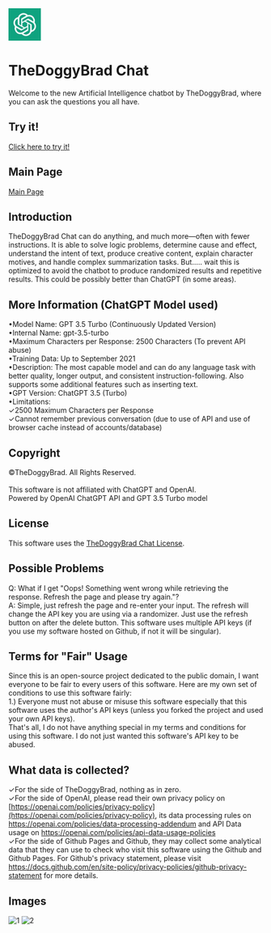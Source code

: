 <img src="chatsystem/images/chatbot.jpg" alt="LOGO" width="64"  height="64">

# TheDoggyBrad Chat
Welcome to the new Artificial Intelligence chatbot by TheDoggyBrad, where you can ask the questions you all have.

## Try it!
[Click here to try it!](https://thedoggybrad.github.io/chat/chatsystem)

## Main Page
[Main Page](https://thedoggybrad.github.io/chat)

## Introduction
TheDoggyBrad Chat can do anything, and much more—often with fewer instructions. It is able to solve logic problems, determine cause and effect, understand the intent of text, produce creative content, explain character motives, and handle complex summarization tasks. But..... wait this is optimized to avoid the chatbot to produce randomized results and repetitive results. This could be possibly better than ChatGPT (in some areas).

## More Information (ChatGPT Model used)
•Model Name: GPT 3.5 Turbo (Continuously Updated Version)
<br>
•Internal Name: gpt-3.5-turbo
<br>
•Maximum Characters per Response: 2500 Characters (To prevent API abuse)
<br>
•Training Data: Up to September 2021
<br>
•Description: The most capable model and can do any language task with better quality, longer output, and consistent instruction-following. Also supports some additional features such as inserting text.
<br>
•GPT Version: ChatGPT 3.5 (Turbo)
<br>
•Limitations: <br>
✓2500 Maximum Characters per Response<br>
✓Cannot remember previous conversation (due to use of API and use of browser cache instead of accounts/database)

## Copyright
©TheDoggyBrad. All Rights Reserved.
<br><br>
This software is not affiliated with ChatGPT and OpenAI.<br>
Powered by OpenAI ChatGPT API and GPT 3.5 Turbo model

## License 
This software uses the [TheDoggyBrad Chat License](https://github.com/thedoggybrad/chat/blob/main/LICENSE.MD).

## Possible Problems
Q: What if I get "Oops! Something went wrong while retrieving the response. Refresh the page and please try again."?
<br>
A: Simple, just refresh the page and re-enter your input. The refresh will change the API key you are using via a randomizer. Just use the refresh button on after the delete button. This software uses multiple API keys (if you use my software hosted on Github, if not it will be singular).  

## Terms for "Fair" Usage
Since this is an open-source project dedicated to the public domain, I want everyone to be fair to every users of this software. Here are my own set of conditions to use this software fairly:<br>
1.) Everyone must not abuse or misuse this software especially that this software uses the author's API keys (unless you forked the project and used your own API keys). <br>
That's all, I do not have anything special in my terms and conditions for using this software. I do not just wanted this software's API key to be abused.

## What data is collected?
✓For the side of TheDoggyBrad, nothing as in zero.
<br>
✓For the side of OpenAI, please read their own privacy policy on [https://openai.com/policies/privacy-policy](https://openai.com/policies/privacy-policy), its data processing rules on https://openai.com/policies/data-processing-addendum and API Data usage on https://openai.com/policies/api-data-usage-policies
<br>
✓For the side of Github Pages and Github, they may collect some analytical data that they can use to check who visit this software using the Github and Github Pages. For Github's privacy statement, please visit https://docs.github.com/en/site-policy/privacy-policies/github-privacy-statement for more details.

## Images
![1](https://thedoggybrad.github.io/chat/1.jpg)
![2](https://thedoggybrad.github.io/chat/2.jpg)
